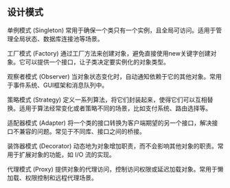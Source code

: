 ## 设计模式
单例模式 (Singleton)
常用于确保一个类只有一个实例，且全局可访问。适用于管理全局状态、数据库连接池等场景。

工厂模式 (Factory)
通过工厂方法来创建对象，避免直接使用new关键字创建对象。它可以提供一个接口，让子类决定要实例化的对象类型。

观察者模式 (Observer)
当对象状态变化时，自动通知依赖于它的其他对象。常用于事件系统、GUI框架和消息队列中。

策略模式 (Strategy)
定义一系列算法，将它们封装起来，使得它们可以互相替换。适用于算法经常变化或者策略不同的场景，比如支付系统、路由选择等。

适配器模式 (Adapter)
将一个类的接口转换为客户端期望的另一个接口，解决接口不兼容的问题。常见于不同库、接口之间的桥接。

装饰器模式 (Decorator)
动态地为对象增加职责，而不会影响其他对象的职责。常用于扩展对象的功能，如 I/O 流的实现。

代理模式 (Proxy)
提供对象的代理访问，控制访问权限或延迟加载对象。常用于懒加载、权限控制和远程代理场景。
